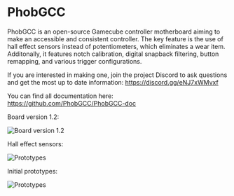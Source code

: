 # PhobGCC

PhobGCC is an open-source Gamecube controller motherboard aiming to make an accessible and consistent controller. The key feature is the use of hall effect sensors instead of potentiometers, which eliminates a wear item. Additonally, it features notch calibration, digital snapback filtering, button remapping, and various trigger configurations.

If you are interested in making one, join the project Discord to ask questions and get the most up to date information: https://discord.gg/eNJ7xWMvxf

You can find all documentation here: https://github.com/PhobGCC/PhobGCC-doc

Board version 1.2:

![Board version 1.2](https://github.com/PhobGCC/PhobGCC-doc/raw/main/For_Makers/BuildPics_1.2.2/CVAC1118_1lwoupq-output.jpg?raw=true)

Hall effect sensors:

![Prototypes](https://www.dropbox.com/s/fyltdef79c2z78y/Hall%20Sensors.png?raw=1)

Initial prototypes:

![Prototypes](https://www.dropbox.com/s/q8ypkzmfeijdc5w/boards.jpg?raw=1)
